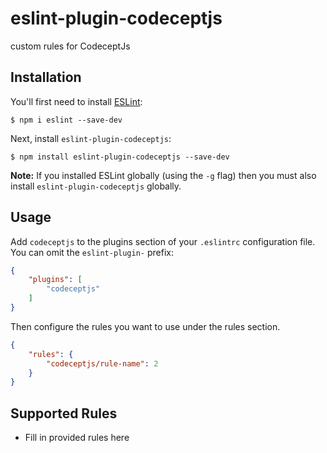 # eslint-plugin-codeceptjs

custom rules for CodeceptJs

## Installation

You'll first need to install [ESLint](http://eslint.org):

```
$ npm i eslint --save-dev
```

Next, install `eslint-plugin-codeceptjs`:

```
$ npm install eslint-plugin-codeceptjs --save-dev
```

**Note:** If you installed ESLint globally (using the `-g` flag) then you must also install `eslint-plugin-codeceptjs` globally.

## Usage

Add `codeceptjs` to the plugins section of your `.eslintrc` configuration file. You can omit the `eslint-plugin-` prefix:

```json
{
    "plugins": [
        "codeceptjs"
    ]
}
```


Then configure the rules you want to use under the rules section.

```json
{
    "rules": {
        "codeceptjs/rule-name": 2
    }
}
```

## Supported Rules

* Fill in provided rules here





